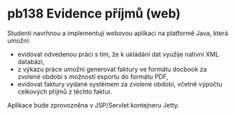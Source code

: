 # pb138 Evidence příjmů (web)

Studenti navrhnou a implementují webovou aplikaci na platformě Java, která umožní:

- evidovat odvedenou práci s tím, že k ukládání dat využije nativní XML databázi,
- z výkazu práce umožní generovat faktury ve formátu docbook za zvolené období s možností exportu do formátu PDF,
- evidovat faktury vydané systémem za zvolené období, včetně výpočtu celkových příjmů z těchto faktur.

Aplikace bude zprovozněna v JSP/Servlet kontejneru Jetty.
